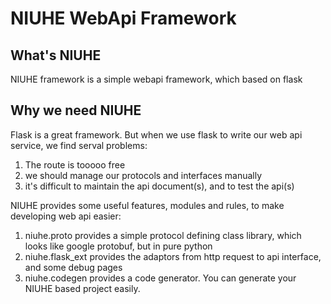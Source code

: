 NIUHE WebApi Framework
======

What's NIUHE
------
NIUHE framework is a simple webapi framework, which based on flask

Why we need NIUHE
------
Flask is a great framework. But when we use flask to write our web api service, we find serval problems:
1. The route is tooooo free
2. we should manage our protocols and interfaces manually
3. it's difficult to maintain the api document(s), and to test the api(s)

NIUHE provides some useful features, modules and rules, to make developing web api easier:
1. niuhe.proto provides a simple protocol defining class library, which looks like google protobuf, but in pure python
2. niuhe.flask_ext provides the adaptors from http request to api interface, and some debug pages
3. niuhe.codegen provides a code generator. You can generate your NIUHE based project easily.

